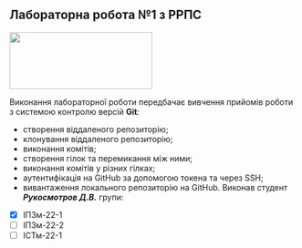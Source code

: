 ## Лабораторна робота №1 з РРПС
<img src="https://media.ztu.edu.ua/wp-content/uploads/2020/02/Group-6-1-1536x465.png" width="250" height="100">

Виконання лабораторної роботи передбачає вивчення прийомів роботи з системою контролю версій **Git**:
* створення віддаленого репозиторію;
* клонування віддаленого репозиторію;
* виконання комітів;
* створення гілок та перемикання між ними;
* виконання комітів у різних гілках;
* аутентифікація на GitHub за допомогою токена та через SSH;
* вивантаження локального репозиторію на GitHub.
Виконав студент ***Рукосмотров Д.В.*** групи:
 - [x] ІПЗм-22-1
 - [ ] ІПЗм-22-2
 - [ ] ІСТм-22-1
